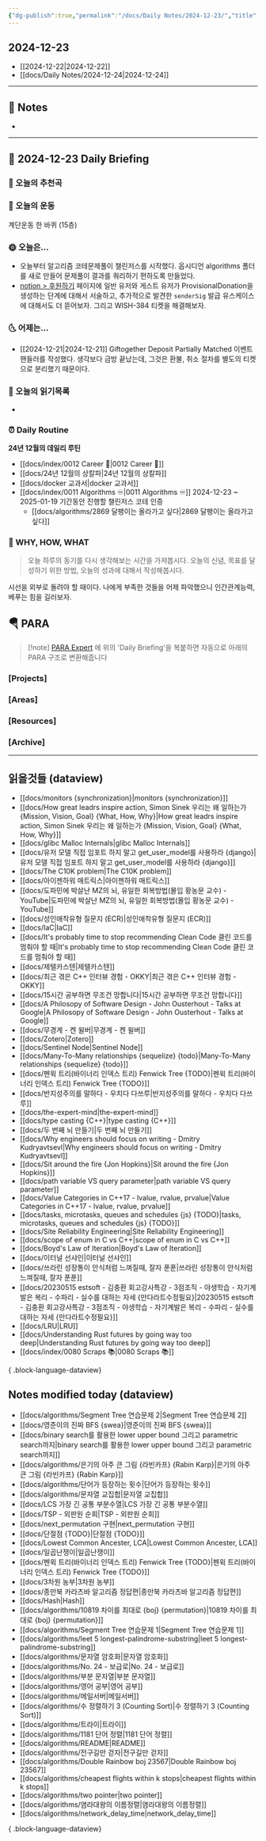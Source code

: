 ```yaml
---
{"dg-publish":true,"permalink":"/docs/Daily Notes/2024-12-23/","title":"2024-12-23","tags":[" DailyNote "]}
---
```



## 2024-12-23

- [[2024-12-22\|2024-12-22]] 
- [[docs/Daily Notes/2024-12-24\|2024-12-24]]

---

## 📝 Notes

- 


---

## 📅 2024-12-23 Daily Briefing

### 🎵 오늘의 추천곡

### 🏃 오늘의 운동

계단운동 한 바퀴 (15층)

### 🌞 오늘은...

- 오늘부터 알고리즘 코테문제풀이 챌린저스를 시작했다. 옵시디언 algorithms 폴더를 새로 만들어 문제풀이 결과를 쿼리하기 편하도록 만들었다.
- [notion > 후원하기](https://www.notion.so/c3cd436359344df6b60bfaed9bdbf784?pvs=4) 페이지에 일반 유저와 게스트 유저가 ProvisionalDonation을 생성하는 단계에 대해서 서술하고, 추가적으로 발견한 `senderSig` 발급 유스케이스에 대해서도 더 뜯어보자. 그리고 WISH-384 티켓을 해결해보자.

### 🌜 어제는...

- [[2024-12-21\|2024-12-21]] Giftogether Deposit Partially Matched 이벤트 핸들러를 작성했다. 생각보다 금방 끝났는데, 그것은 환불, 취소 절차를 별도의 티켓으로 분리했기 때문이다. 

### 📖 오늘의 읽기목록

- 

### ⏰ Daily Routine

**24년 12월의 데일리 루틴**

- [[docs/index/0012 Career 💼\|0012 Career 💼]]
- [[docs/24년 12월의 상칼파\|24년 12월의 상칼파]]
- [[docs/docker 교과서\|docker 교과서]]
- [[docs/index/0011 Algorithms ♾️\|0011 Algorithms ♾️]] 2024-12-23 ~ 2025-01-19 기간동안 진행할 챌린저스 코테 인증
	- [[docs/algorithms/2869 달팽이는 올라가고 싶다\|2869 달팽이는 올라가고 싶다]]

### 🚀 WHY, HOW, WHAT

> 오늘 하루의 동기를 다시 생각해보는 시간을 가져봅시다. 오늘의 신념, 목표를 달성하기 위한 방법, 오늘의 성과에 대해서 작성해봅시다.

시선을 외부로 돌려야 할 때이다. 나에게 부족한 것들을 어제 파악했으니 인간관계능력, 베푸는 힘을 길러보자.

##  🪂 PARA

> [!note] [PARA Expert](https://chatgpt.com/g/g-46Xrh4MXk-para-expert) 에 위의 'Daily Briefing'을 복붙하면 자동으로 아래의 PARA 구조로 변환해줍니다

### [Projects]

### [Areas]

### [Resources]

### [Archive]

---

## 읽을것들 (dataview)

- [[docs/monitors {synchronization}\|monitors {synchronization}]]
- [[docs/How great leadrs inspire action, Simon Sinek 우리는 왜 일하는가 {Mission, Vision, Goal} {What, How, Why}\|How great leadrs inspire action, Simon Sinek 우리는 왜 일하는가 {Mission, Vision, Goal} {What, How, Why}]]
- [[docs/glibc Malloc Internals\|glibc Malloc Internals]]
- [[docs/유저 모델 직접 임포트 하지 말고 get_user_model를 사용하라 {django}\|유저 모델 직접 임포트 하지 말고 get_user_model를 사용하라 {django}]]
- [[docs/The C10K problem\|The C10K problem]]
- [[docs/아이젠하워 매트릭스\|아이젠하워 매트릭스]]
- [[docs/도파민에 박살난 MZ의 뇌, 유일한 회복방법(몰입 황농문 교수) - YouTube\|도파민에 박살난 MZ의 뇌, 유일한 회복방법(몰입 황농문 교수) - YouTube]]
- [[docs/성인애착유형 질문지 (ECR)\|성인애착유형 질문지 (ECR)]]
- [[docs/IaC\|IaC]]
- [[docs/It's probably time to stop recommending Clean Code 클린 코드를 멈춰야 할 때\|It's probably time to stop recommending Clean Code 클린 코드를 멈춰야 할 때]]
- [[docs/제텔카스텐\|제텔카스텐]]
- [[docs/최근 겪은 C++ 인터뷰 경험 - OKKY\|최근 겪은 C++ 인터뷰 경험 - OKKY]]
- [[docs/15시간 공부하면 무조건 망합니다\|15시간 공부하면 무조건 망합니다]]
- [[docs/A Philosopy of Software Design - John Ousterhout - Talks at Google\|A Philosopy of Software Design - John Ousterhout - Talks at Google]]
- [[docs/무경계 - 켄 윌버\|무경계 - 켄 윌버]]
- [[docs/Zotero\|Zotero]]
- [[docs/Sentinel Node\|Sentinel Node]]
- [[docs/Many-To-Many relationships {sequelize} {todo}\|Many-To-Many relationships {sequelize} {todo}]]
- [[docs/펜윅 트리(바이너리 인덱스 트리) Fenwick Tree {TODO}\|펜윅 트리(바이너리 인덱스 트리) Fenwick Tree {TODO}]]
- [[docs/반지성주의를 말하다 - 우치다 다쓰루\|반지성주의를 말하다 - 우치다 다쓰루]]
- [[docs/the-expert-mind\|the-expert-mind]]
- [[docs/type casting {C++}\|type casting {C++}]]
- [[docs/두 번째 뇌 만들기\|두 번째 뇌 만들기]]
- [[docs/Why engineers should focus on writing - Dmitry Kudryavtsevl\|Why engineers should focus on writing - Dmitry Kudryavtsevl]]
- [[docs/Sit around the fire {Jon Hopkins}\|Sit around the fire {Jon Hopkins}]]
- [[docs/path variable VS query parameter\|path variable VS query parameter]]
- [[docs/Value Categories in C++17 - lvalue, rvalue, prvalue\|Value Categories in C++17 - lvalue, rvalue, prvalue]]
- [[docs/tasks, microtasks, queues and schedules {js} {TODO}\|tasks, microtasks, queues and schedules {js} {TODO}]]
- [[docs/Site Reliability Engineering\|Site Reliability Engineering]]
- [[docs/scope of enum in C vs C++\|scope of enum in C vs C++]]
- [[docs/Boyd's Law of Iteration\|Boyd's Law of Iteration]]
- [[docs/이터널 선샤인\|이터널 선샤인]]
- [[docs/쓰라린 성장통이 안식처럼 느껴질때, 잘자 푼푼\|쓰라린 성장통이 안식처럼 느껴질때, 잘자 푼푼]]
- [[docs/20230515 estsoft - 김충환 회고강사특강 - 3점조직 - 야생학습 - 자기계발은 복리 - 수파리 - 실수를 대하는 자세 {만다라트수정필요}\|20230515 estsoft - 김충환 회고강사특강 - 3점조직 - 야생학습 - 자기계발은 복리 - 수파리 - 실수를 대하는 자세 {만다라트수정필요}]]
- [[docs/LRU\|LRU]]
- [[docs/Understanding Rust futures by going way too deep\|Understanding Rust futures by going way too deep]]
- [[docs/index/0080 Scraps 📚\|0080 Scraps 📚]]

{ .block-language-dataview}

## Notes modified today (dataview)

- [[docs/algorithms/Segment Tree 연습문제 2\|Segment Tree 연습문제 2]]
- [[docs/영준이의 진짜 BFS {swea}\|영준이의 진짜 BFS {swea}]]
- [[docs/binary search를 활용한 lower upper bound 그리고 parametric search까지\|binary search를 활용한 lower upper bound 그리고 parametric search까지]]
- [[docs/algorithms/은기의 아주 큰 그림 {라빈카프} {Rabin Karp}\|은기의 아주 큰 그림 {라빈카프} {Rabin Karp}]]
- [[docs/algorithms/단어가 등장하는 횟수\|단어가 등장하는 횟수]]
- [[docs/algorithms/문자열 교집합\|문자열 교집합]]
- [[docs/LCS 가장 긴 공통 부분수열\|LCS 가장 긴 공통 부분수열]]
- [[docs/TSP - 외판원 순회\|TSP - 외판원 순회]]
- [[docs/next_permutation 구현\|next_permutation 구현]]
- [[docs/단절점 {TODO}\|단절점 {TODO}]]
- [[docs/Lowest Common Ancester, LCA\|Lowest Common Ancester, LCA]]
- [[docs/일곱난쟁이\|일곱난쟁이]]
- [[docs/펜윅 트리(바이너리 인덱스 트리) Fenwick Tree {TODO}\|펜윅 트리(바이너리 인덱스 트리) Fenwick Tree {TODO}]]
- [[docs/3차원 농부\|3차원 농부]]
- [[docs/종만북 카라츠바 알고리즘 정답편\|종만북 카라츠바 알고리즘 정답편]]
- [[docs/Hash\|Hash]]
- [[docs/algorithms/10819 차이를 최대로 {boj} {permutation}\|10819 차이를 최대로 {boj} {permutation}]]
- [[docs/algorithms/Segment Tree 연습문제 1\|Segment Tree 연습문제 1]]
- [[docs/algorithms/leet 5 longest-palindrome-substring\|leet 5 longest-palindrome-substring]]
- [[docs/algorithms/문자열 암호화\|문자열 암호화]]
- [[docs/algorithms/No. 24 - 보급로\|No. 24 - 보급로]]
- [[docs/algorithms/부분 문자열\|부분 문자열]]
- [[docs/algorithms/영어 공부\|영어 공부]]
- [[docs/algorithms/메일서버\|메일서버]]
- [[docs/algorithms/수 정렬하기 3 (Counting Sort)\|수 정렬하기 3 (Counting Sort)]]
- [[docs/algorithms/트라이\|트라이]]
- [[docs/algorithms/1181 단어 정렬\|1181 단어 정렬]]
- [[docs/algorithms/README\|README]]
- [[docs/algorithms/전구길만 걷자\|전구길만 걷자]]
- [[docs/algorithms/Double Rainbow boj 23567\|Double Rainbow boj 23567]]
- [[docs/algorithms/cheapest flights within k stops\|cheapest flights within k stops]]
- [[docs/algorithms/two pointer\|two pointer]]
- [[docs/algorithms/염라대왕의 이름정렬\|염라대왕의 이름정렬]]
- [[docs/algorithms/network_delay_time\|network_delay_time]]

{ .block-language-dataview}
